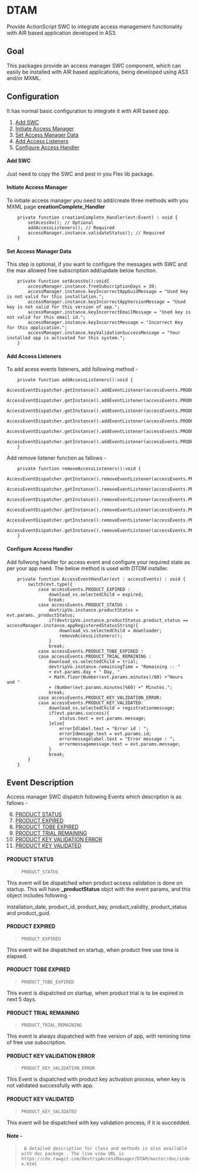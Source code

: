 # DTAM

Provide ActionScript SWC to integrate access management functionality with AIR based application developed in AS3.

## Goal

This packages provide an access manager SWC component, which can easily be installed with AIR based applications, being developed using AS3 and/or MXML.

## Configuration 

It has normal basic configuration to integrate it with AIR based app. 

1. [Add SWC](#add-swc)
2. [Initiate Access Manager](initiate-access-manager)
3. [Set Access Manager Data](set-access-manager-data)
4. [Add Access Listeners](#add-access-listeners)
5. [Configure Access Handler](#configure-access-handler)

#### Add SWC

Just need to copy the SWC and pest in you Flex lib package.

#### Initiate Access Manager

To initiate access manager you need to add/create three methods with you MXML page **creationComplete_Handler**

```AS3
	private function creationComplete_Handler(evt:Event) : void {
		setAcessVo(); // Optional
		addAccessListeners(); // Required
		accessManager.instance.validateStatus(); // Required
	}
````

#### Set Access Manager Data

This step is optional, if you want to configure the messages with SWC and the max allowed free subscription add/update below function.

```AS3
	private function setAcessVo():void{
		accessManager.instance.freeSubscriptionDays = 30;
		accessManager.instance.keyIncorrectAppGuidMessage = "Used key is not valid for this installation.";
		accessManager.instance.keyIncorrectAppVersionMessage = "Used key is not valid for this version of app.";
		accessManager.instance.keyIncorrectEmailMessage = "Used key is not valid for this email id.";
		accessManager.instance.keyIncorrectMessage = "Incorrect Key for this application.";
		accessManager.instance.keyValidationSuccessMessage = "Your installed app is activated for this system.";
	}
```` 

#### Add Access Listeners

To add acess events listeners, add following method -

```AS3
	private function addAccessListeners():void {
		AccessEventDispatcher.getInstance().addEventListener(accessEvents.PRODUCT_EXPIRED,AccessEventHandler);
		AccessEventDispatcher.getInstance().addEventListener(accessEvents.PRODUCT_STATUS,AccessEventHandler);
		AccessEventDispatcher.getInstance().addEventListener(accessEvents.PRODUCT_TOBE_EXPIRED,AccessEventHandler);
		AccessEventDispatcher.getInstance().addEventListener(accessEvents.PRODUCT_TRIAL_REMAINING,AccessEventHandler);
		AccessEventDispatcher.getInstance().addEventListener(accessEvents.PRODUCT_KEY_VALIDATED,AccessEventHandler);
		AccessEventDispatcher.getInstance().addEventListener(accessEvents.PRODUCT_KEY_VALIDATION_ERROR,AccessEventHandler);
	}
```` 

Add remove listener function as fallows -

```AS3
	private function removeAccessListeners():void {
		AccessEventDispatcher.getInstance().removeEventListener(accessEvents.PRODUCT_EXPIRED,AccessEventHandler);
		AccessEventDispatcher.getInstance().removeEventListener(accessEvents.PRODUCT_STATUS,AccessEventHandler);
		AccessEventDispatcher.getInstance().removeEventListener(accessEvents.PRODUCT_TOBE_EXPIRED,AccessEventHandler);
		AccessEventDispatcher.getInstance().removeEventListener(accessEvents.PRODUCT_TRIAL_REMAINING,AccessEventHandler);
		AccessEventDispatcher.getInstance().removeEventListener(accessEvents.PRODUCT_KEY_VALIDATED,AccessEventHandler);
		AccessEventDispatcher.getInstance().removeEventListener(accessEvents.PRODUCT_KEY_VALIDATION_ERROR,AccessEventHandler);
	}
```` 


#### Configure Access Handler

Add follwong handler for access event and configure your required state as per your app need. The below method is used with DTDM installer.

```AS3
	private function AccessEventHandler(evt : accessEvents) : void {
		switch(evt.type){
			case accessEvents.PRODUCT_EXPIRED :
				download_vs.selectedChild = expired;
				break;
			case accessEvents.PRODUCT_STATUS :
				devtripVo.instance.productStatus = evt.params._productStatus;
				if(devtripVo.instance.productStatus.product_status == accessManager.instance.appRegisteredStatusString){
					download_vs.selectedChild = downloader;
					removeAccessListeners();
				}
				break;
			case accessEvents.PRODUCT_TOBE_EXPIRED :
			case accessEvents.PRODUCT_TRIAL_REMAINING :
				download_vs.selectedChild = trial;
				devtripVo.instance.remainingTime = "Remaining -: " 
				+ evt.params.day + " Day, "
				+ Math.floor(Number(evt.params.minutes)/60) +"Hours and " 
				+ (Number(evt.params.minutes)%60) +" Minutes.";
				break;
			case accessEvents.PRODUCT_KEY_VALIDATION_ERROR:
			case accessEvents.PRODUCT_KEY_VALIDATED:
				download_vs.selectedChild = registrationmessage;
				if(evt.params.success){
					status.text = evt.params.message;
				}else{
					errorIdlabel.text = "Error id : ";
					errorIdmesage.text = evt.params.id;
					errormessagelabel.text = "Error message : ";
					errormessagemessage.text = evt.params.message;
				}
				break;
		}
	}
```` 

## Event Description

Access manager SWC dispatch following Events which description is as fallows -

6. [PRODUCT STATUS](#product-status)
7. [PRODUCT EXPIRED](#product-expired)
8. [PRODUCT TOBE EXPIRED](#product-tobe-expired)
9. [PRODUCT TRIAL REMAINING](#product-trial-remaining)
10. [PRODUCT KEY VALIDATION ERROR](#product-key-validation-error)
11. [PRODUCT KEY VALIDATED](#product-key-validated)

#### PRODUCT STATUS

>`PRODUCT_STATUS`

This event will be dispatched when product access validation is done on startup. This will have **_productStatus** objct with the event params, and this object includes following - 

installation_date, product_id, product_key, product_validity, product_status and product_guid.

#### PRODUCT EXPIRED

>`PRODUCT_EXPIRED`

This event will be dispatched on startup, when product free use time is elapsed.

#### PRODUCT TOBE EXPIRED

>`PRODUCT_TOBE_EXPIRED`

This event is dispatched on startup, when product trial is to be expired in next 5 days.

#### PRODUCT TRIAL REMAINING

>`PRODUCT_TRIAL_REMAINING`

This event is always dispatched with free version of app, with remining time of free use subscription.

#### PRODUCT KEY VALIDATION ERROR

>`PRODUCT_KEY_VALIDATION_ERROR`

This Event is dispatched with product key activation process, when key is not validated successfully with app.

#### PRODUCT KEY VALIDATED

>`PRODUCT_KEY_VALIDATED`

This event will be dispatched with key validation process, if it is succedded. 

#### Note -

>` A detailed description for class and methods is also available with doc package . The live view URL is https://cdn.rawgit.com/DevtripAccessManager/DTAM/master/doc/index.html`

